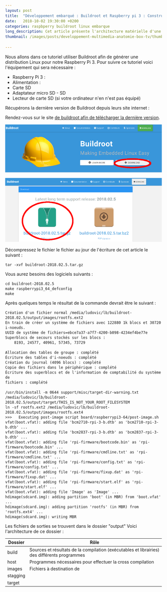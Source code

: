 ```yaml
---
layout: post
title:  "Développement embarqué : Buildroot et Raspberry pi 3 : Construire une distribution Linux"
date:   2018-10-02 19:30:00 +0200
categories: raspbperry buildroot linux embarque
long_description: Cet article présente l'architecture matérielle d'une box télévision, nous verrons également les utilitaires qui sont utilisés pour générer une distribution.
thumbnail: /images/posts/developpement-multimedia-anatomie-box-tv/thumbnail.png

---
```


Nous allons dans ce tutoriel utiliser Buildroot afin de générer une distribution Linux pour notre Raspberry Pi 3. Pour suivre ce tutoriel voici l'équipement qui sera nécessaire :

- Raspberry Pi 3 :
- Alimentation :
- Carte SD
- Adaptateur micro SD - SD
- Lecteur de carte SD (si votre ordinateur n'en n'est pas équipé)

Récupérons la dernière version de Buildroot depuis leurs site internet :

Rendez-vous sur le site [de buildroot afin de télécharger la dernière version](https://buildroot.org/).

![Télécharger Buildroot](/images/posts/developpement-embarque-buildroot-raspberry-pi-3-construire-une-distribution-linux/download-buildroot-1.png)


![Télécharger Buildroot](/images/posts/developpement-embarque-buildroot-raspberry-pi-3-construire-une-distribution-linux/download-buildroot-2.png)

Décompressez le fichier le fichier au jour de l'écriture de cet article le suivant :

```
tar -xvf buildroot-2018.02.5.tar.gz
```

Vous aurez besoins des logiciels suivants :


```
cd buildroot-2018.02.5
make raspberrypi3_64_defconfig
make
```

Après quelques temps le résultat de la commande devrait être le suivant :

```
Création d'un fichier normal /media/ludovic/lb/buildroot-2018.02.5/output/images/rootfs.ext2
En train de créer un système de fichiers avec 122880 1k blocs et 30720 i-noeuds.
UUID de système de fichiers=ebce7a37-a7f7-4200-b098-4234ef4be77e
Superblocs de secours stockés sur les blocs :
	8193, 24577, 40961, 57345, 73729

Allocation des tables de groupe : complété                        
Écriture des tables d'i-noeuds : complété                        
Création du journal (4096 blocs) : complété
Copie des fichiers dans le périphérique : complété
Écriture des superblocs et de l'information de comptabilité du système de
fichiers : complété

/usr/bin/install -m 0644 support/misc/target-dir-warning.txt /media/ludovic/lb/buildroot-2018.02.5/output/target/THIS_IS_NOT_YOUR_ROOT_FILESYSTEM
ln -sf rootfs.ext2 /media/ludovic/lb/buildroot-2018.02.5/output/images/rootfs.ext4
>>>   Executing post-image script board/raspberrypi3-64/post-image.sh
vfat(boot.vfat): adding file 'bcm2710-rpi-3-b.dtb' as 'bcm2710-rpi-3-b.dtb' ...
vfat(boot.vfat): adding file 'bcm2837-rpi-3-b.dtb' as 'bcm2837-rpi-3-b.dtb' ...
vfat(boot.vfat): adding file 'rpi-firmware/bootcode.bin' as 'rpi-firmware/bootcode.bin' ...
vfat(boot.vfat): adding file 'rpi-firmware/cmdline.txt' as 'rpi-firmware/cmdline.txt' ...
vfat(boot.vfat): adding file 'rpi-firmware/config.txt' as 'rpi-firmware/config.txt' ...
vfat(boot.vfat): adding file 'rpi-firmware/fixup.dat' as 'rpi-firmware/fixup.dat' ...
vfat(boot.vfat): adding file 'rpi-firmware/start.elf' as 'rpi-firmware/start.elf' ...
vfat(boot.vfat): adding file 'Image' as 'Image' ...
hdimage(sdcard.img): adding partition 'boot' (in MBR) from 'boot.vfat' ...
hdimage(sdcard.img): adding partition 'rootfs' (in MBR) from 'rootfs.ext4' ...
hdimage(sdcard.img): writing MBR
```


Les fichiers de sorties se trouvent dans le dossier "output"
Voici l'architecture de ce dossier :

| Dossier       |  Rôle           |   
| ------------- | -------------   |
| build         |  Sources et résultats de la compilation (exécutables et librairies) des différents programmes |
| host          |  Programmes nécessaires pour effectuer la cross compilation        |
| images        |  Fichiers à destination de         |
| stagging      |  |
| target        |         |
